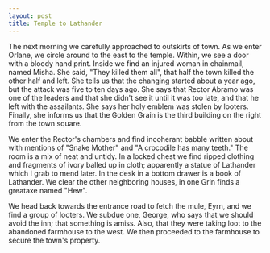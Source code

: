 ```yaml
---
layout: post
title: Temple to Lathander
---
```

The next morning we carefully approached to outskirts of town. As we enter Orlane, we circle around to the east to the temple. Within, we see a door with a bloody hand print. Inside we find an injured woman in chainmail, named Misha. She said, "They killed them all", that half the town killed the other half and left. She tells us that the changing started about a year ago, but the attack was five to ten days ago. She says that Rector Abramo was one of the leaders and that she didn't see it until it was too late, and that he left with the assailants. She says her holy emblem was stolen by looters. Finally, she informs us that the Golden Grain is the third building on the right from the town square. 

We enter the Rector's chambers and find incoherant babble written about with mentions of "Snake Mother" and "A crocodile has many teeth." The room is a mix of neat and untidy. In a locked chest we find ripped clothing and fragments of ivory balled up in cloth; apparently a statue of Lathander which I grab to mend later. In the desk in a bottom drawer is a book of Lathander. We clear the other neighboring houses, in one Grin finds a greataxe named "Hew".

We head back towards the entrance road to fetch the mule, Eyrn, and we find a group of looters. We subdue one, George, who says that we should avoid the inn; that something is amiss. Also, that they were taking loot to the abandoned farmhouse to the west. We then proceeded to the farmhouse to secure the town's property.
